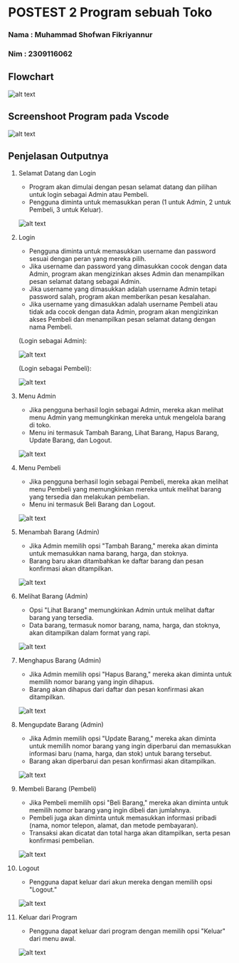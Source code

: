 # POSTEST 2 Program sebuah Toko


### Nama     : Muhammad Shofwan Fikriyannur
### Nim      : 2309116062


## Flowchart

![alt text](https://github.com/Shfwwanf/MShofwanF_Postest2/blob/main/Postest2/tokohotwheels.drawio.png?raw=true)



## Screenshoot Program pada Vscode

![alt text](https://github.com/Shfwwanf/MShofwanF_Postest2/blob/main/Postest2/code.png?raw=true)



## Penjelasan Outputnya  
1. Selamat Datang dan Login
    - Program akan dimulai dengan pesan selamat datang dan pilihan untuk login sebagai Admin atau Pembeli.
    - Pengguna diminta untuk memasukkan peran (1 untuk Admin, 2 untuk Pembeli, 3 untuk Keluar).

    ![alt text](https://github.com/Shfwwanf/MShofwanF_Postest2/blob/main/Postest2/1%20hal%20utama.jpg?raw=true)


2. Login
    - Pengguna diminta untuk memasukkan username dan password sesuai dengan peran yang mereka pilih.
    - Jika username dan password yang dimasukkan cocok dengan data Admin, program akan mengizinkan akses Admin dan menampilkan pesan selamat datang sebagai Admin.
    - Jika username yang dimasukkan adalah username Admin tetapi password salah, program akan memberikan pesan kesalahan.
    - Jika username yang dimasukkan adalah username Pembeli atau tidak ada cocok dengan data Admin, program akan mengizinkan akses Pembeli dan menampilkan pesan selamat datang dengan nama Pembeli.

   (Login sebagai Admin):
   
     ![alt text](https://github.com/Shfwwanf/MShofwanF_Postest2/blob/main/Postest2/2%20login%20admin.jpg?raw=true)

   
   (Login sebagai Pembeli):
   
     ![alt text](https://github.com/Shfwwanf/MShofwanF_Postest2/blob/main/Postest2/2%20login%20pembeli.jpg?raw=true)


3. Menu Admin
    - Jika pengguna berhasil login sebagai Admin, mereka akan melihat menu Admin yang memungkinkan mereka untuk mengelola barang di toko.
    - Menu ini termasuk Tambah Barang, Lihat Barang, Hapus Barang, Update Barang, dan Logout.
      
    ![alt text](https://github.com/Shfwwanf/MShofwanF_Postest2/blob/main/Postest2/3%20menu%20admin.jpg?raw=true)


4. Menu Pembeli
    - Jika pengguna berhasil login sebagai Pembeli, mereka akan melihat menu Pembeli yang memungkinkan mereka untuk melihat barang yang tersedia dan melakukan pembelian.
    - Menu ini termasuk Beli Barang dan Logout.
      
    ![alt text](https://github.com/Shfwwanf/MShofwanF_Postest2/blob/main/Postest2/3%20menu%20pembeli.jpg?raw=true)


5. Menambah Barang (Admin)
    - Jika Admin memilih opsi "Tambah Barang," mereka akan diminta untuk memasukkan nama barang, harga, dan stoknya.
    - Barang baru akan ditambahkan ke daftar barang dan pesan konfirmasi akan ditampilkan.
      
    ![alt text](https://github.com/Shfwwanf/MShofwanF_Postest2/blob/main/Postest2/4%20tambah%20brg.jpg?raw=true)


6. Melihat Barang (Admin)
    - Opsi "Lihat Barang" memungkinkan Admin untuk melihat daftar barang yang tersedia.
    - Data barang, termasuk nomor barang, nama, harga, dan stoknya, akan ditampilkan dalam format yang rapi.
      
    ![alt text](https://github.com/Shfwwanf/MShofwanF_Postest2/blob/main/Postest2/5%20lihat%20brg.jpg?raw=true)


7. Menghapus Barang (Admin)
    - Jika Admin memilih opsi "Hapus Barang," mereka akan diminta untuk memilih nomor barang yang ingin dihapus.
    - Barang akan dihapus dari daftar dan pesan konfirmasi akan ditampilkan.
      
    ![alt text](https://github.com/Shfwwanf/MShofwanF_Postest2/blob/main/Postest2/6%20hapus%20brg.jpg?raw=true)

      
8. Mengupdate Barang (Admin)
    - Jika Admin memilih opsi "Update Barang," mereka akan diminta untuk memilih nomor barang yang ingin diperbarui dan memasukkan informasi baru (nama, harga, dan stok) untuk barang tersebut.
    - Barang akan diperbarui dan pesan konfirmasi akan ditampilkan.
      
    ![alt text](https://github.com/Shfwwanf/MShofwanF_Postest2/blob/main/Postest2/7%20update%20brg.jpg?raw=true)


9. Membeli Barang (Pembeli)
    - Jika Pembeli memilih opsi "Beli Barang," mereka akan diminta untuk memilih nomor barang yang ingin dibeli dan jumlahnya.
    - Pembeli juga akan diminta untuk memasukkan informasi pribadi (nama, nomor telepon, alamat, dan metode pembayaran).
    - Transaksi akan dicatat dan total harga akan ditampilkan, serta pesan konfirmasi pembelian.
      
    ![alt text](https://github.com/Shfwwanf/MShofwanF_Postest2/blob/main/Postest2/8%20beli%20brg.jpg?raw=true)


10. Logout
    - Pengguna dapat keluar dari akun mereka dengan memilih opsi "Logout."
      
    ![alt text](https://github.com/Shfwwanf/MShofwanF_Postest2/blob/main/Postest2/9%20logout.jpg?raw=true)


11. Keluar dari Program
    - Pengguna dapat keluar dari program dengan memilih opsi "Keluar" dari menu awal.
      
    ![alt text](https://github.com/Shfwwanf/MShofwanF_Postest2/blob/main/Postest2/10%20keluar%20program.jpg?raw=true)
